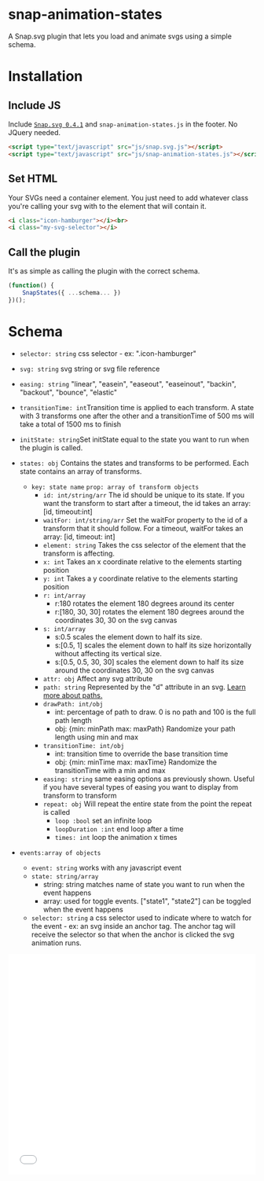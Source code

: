 # snap-animation-states
A Snap.svg plugin that lets you load and animate svgs using a simple schema.

# Installation

## Include JS

Include [`Snap.svg 0.4.1`](https://cdnjs.com/libraries/snap.svg/0.4.1) and `snap-animation-states.js` in the footer. No JQuery needed.

``` html
<script type="text/javascript" src="js/snap.svg.js"></script>
<script type="text/javascript" src="js/snap-animation-states.js"></script>
```

## Set HTML

Your SVGs need a container element. You just need to add whatever class you're calling your svg with to the element that will contain it.

``` html
<i class="icon-hamburger"></i><br> 
<i class="my-svg-selector"></i>    
```
				
## Call the plugin
				
It's as simple as calling the plugin with the correct schema.
```js
(function() {    
	SnapStates({ ...schema... })
})();
```
# Schema

* `selector: string` css selector - ex: ".icon-hamburger"
* `svg: string` svg string or svg file reference
* `easing: string` "linear", "easein", "easeout", "easeinout", "backin", "backout", "bounce", "elastic"
* `transitionTime: int`Transition time is applied to each transform.  A state with 3 transforms one after the other and a transitionTime of 500 ms will take a total of 1500 ms to finish
* `initState: string`Set initState equal to the state you want to run when the plugin is called.
* `states: obj` Contains the states and transforms to be performed.  Each state contains an array of transforms.
	- `key: state name` `prop: array of transform objects`
		* `id: int/string/arr` The id should be unique to its state. If you want the transform to start after a timeout, the id takes an array: [id, timeout:int]
		* `waitFor: int/string/arr` Set the waitFor property to the id of a transform that it should follow.  For a timeout, waitFor takes an array: [id, timeout: int]
		* `element: string` Takes the css selector of the element that the transform is affecting.
		* `x: int` Takes an x coordinate relative to the elements starting position
		* `y: int` Takes a y coordinate relative to the elements starting position
		* `r: int/array`
			- r:180 rotates the element 180 degrees around its center
			- r:[180, 30, 30] rotates the element 180 degrees around the coordinates 30, 30 on the svg canvas
		* `s: int/array`
			- s:0.5 scales the element down to half its size.
			- s:[0.5, 1] scales the element down to half its size horizontally without affecting its vertical size.
			- s:[0.5, 0.5, 30, 30] scales the element down to half its size around the coordinates 30, 30 on the svg canvas
		* `attr: obj` Affect any svg attribute			
		* `path: string` Represented by the "d" attribute in an svg. [Learn more about paths.](https://developer.mozilla.org/en-US/docs/Web/SVG/Tutorial/Paths)
		* `drawPath: int/obj`
			- int: percentage of path to draw. 0 is no path and 100 is the full path length
			- obj: {min: minPath max: maxPath} Randomize your path length using min and max
		* `transitionTime: int/obj`
			- int: transition time to override the base transition time
			- obj: {min: minTime max: maxTime}  Randomize the transitionTime with a min and max
		* `easing: string` same easing options as previously shown.  Useful if you have several types of easing you want to display from transform to transform					
		* `repeat: obj` Will repeat the entire state from the point the repeat is called
			- `loop :bool` set an infinite loop
			- `loopDuration :int` end loop after a time
			- `times: int` loop the animation x times
	
* `events:array of objects`
	- `event: string` works with any javascript event
	- `state: string/array`
		* string: string matches name of state you want to run when the event happens
		* array: used for toggle events. ["state1", "state2"] can be toggled when the event happens
	- `selector: string` a css selector used to indicate where to watch for the event - ex: an svg inside an anchor tag.  The anchor tag will receive the selector so that when the anchor is clicked the svg animation runs.


<iframe height='450' scrolling='no' title='bWwQJZ' src='//codepen.io/bkdiehl/embed/bWwQJZ/?height=435&theme-id=0&default-tab=js,result&embed-version=2' frameborder='no' allowtransparency='true' allowfullscreen='true' style='width: 100%;'></iframe>
